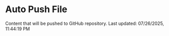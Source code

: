 # Auto Push File

Content that will be pushed to GitHub repository.
Last updated: 07/26/2025, 11:44:19 PM